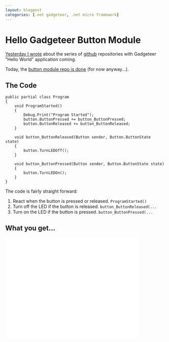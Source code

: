 ```yaml
---
layout: blogpost
categories: [.net gadgeteer, .net micro framework]
---
```

# Hello Gadgeteer Button Module

[Yesterday I wrote][1] about the series of [github][2] repositories with Gadgeteer "Hello World" application coming.

Today, the [button module repo is done][3] (for now anyway...).

## The Code

    public partial class Program
    {
        void ProgramStarted()
        {
            Debug.Print("Program Started");
            button.ButtonPressed += button_ButtonPressed;
            button.ButtonReleased += button_ButtonReleased;
        }
    
        void button_ButtonReleased(Button sender, Button.ButtonState state)
        {
            button.TurnLEDOff();
        }
    
        void button_ButtonPressed(Button sender, Button.ButtonState state)
        {
            button.TurnLEDOn();
        }
    }
    

The code is fairly straight forward:

1.  React when the button is pressed or released. `ProgramStarted()`
2.  Turn off the LED if the button is released. `button_ButtonReleased(...`
3.  Turn on the LED if the button is pressed. `button_ButtonPressed(...`

## What you get...

<iframe width="420" height="315" src="//www.youtube.com/embed/Zw9b0Mj0qXM" frameborder="0" allowfullscreen></iframe>

 [1]: http://steen.hulthin.dk/blog/hello-net-gadgeteer/
 [2]: http://github.com
 [3]: https://github.com/steenhulthin/HelloButtonModule#hellobuttonmodule